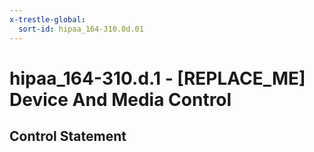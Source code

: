 ```yaml
---
x-trestle-global:
  sort-id: hipaa_164-310.0d.01
---
```


# hipaa_164-310.d.1 - \[REPLACE_ME\] Device And Media Control

## Control Statement
